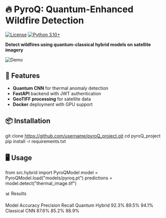 # 🔥 PyroQ: Quantum-Enhanced Wildfire Detection

[![License](https://img.shields.io/badge/License-MIT-blue.svg)](LICENSE)
[![Python 3.10+](https://img.shields.io/badge/python-3.10+-green.svg)](requirements.txt)

**Detect wildfires using quantum-classical hybrid models on satellite imagery**

![Demo](assets/pyroq_demo.gif) 

## 🚀 Features
- **Quantum CNN** for thermal anomaly detection
- **FastAPI** backend with JWT authentication
- **GeoTIFF processing** for satellite data
- **Docker** deployment with GPU support

## 📦 Installation

git clone https://github.com/username/pyroQ_project.git
cd pyroQ_project
pip install -r requirements.txt


## 🖥️ Usage

from src.hybrid import PyroQModel
model = PyroQModel.load("models/pyroq.pt")
predictions = model.detect("thermal_image.tif")


📊 Results

Model	Accuracy	Precision	Recall
Quantum Hybrid	92.3%	89.5%	94.1%
Classical CNN	87.6%	85.2%	88.9%
